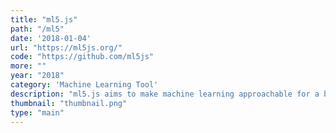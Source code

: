 ```yaml
---
title: "ml5.js"
path: "/ml5"
date: '2018-01-04'
url: "https://ml5js.org/"
code: "https://github.com/ml5js"
more: ""
year: "2018"
category: 'Machine Learning Tool'
description: "ml5.js aims to make machine learning approachable for a broad audience of artists, creative coders, and students. The library provides access to machine learning algorithms and models in the browser, building on top of TensorFlow.js with no other external dependencies."
thumbnail: "thumbnail.png"
type: "main"
---
```


